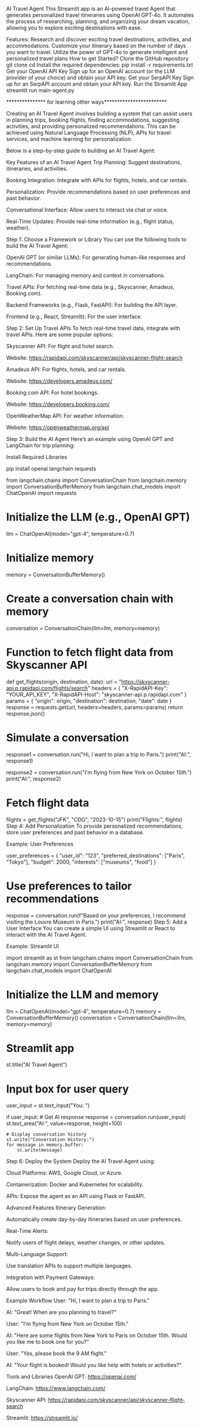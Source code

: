 AI Travel Agent
This Streamlit app is an AI-powered travel Agent that generates personalized travel itineraries using OpenAI GPT-4o. It automates the process of researching, planning, and organizing your dream vacation, allowing you to explore exciting destinations with ease.

Features: Research and discover exciting travel destinations, activities, and accommodations. Customize your itinerary based on the number of days you want to travel. Utilize the power of GPT-4o to generate intelligent and personalized travel plans
How to get Started?
Clone the GitHub repository
git clone
cd 
Install the required dependencies:
pip install -r requirements.txt
Get your OpenAI API Key
Sign up for an OpenAI account (or the LLM provider of your choice) and obtain your API key.
Get your SerpAPI Key
Sign up for an SerpAPI account and obtain your API key.
Run the Streamlit App
streamlit run main-agent.py


*************** for learning other ways************************

Creating an AI Travel Agent involves building a system that can assist users in planning trips, booking flights, finding accommodations, suggesting activities, and providing personalized recommendations. This can be achieved using Natural Language Processing (NLP), APIs for travel services, and machine learning for personalization.

Below is a step-by-step guide to building an AI Travel Agent:

Key Features of an AI Travel Agent
Trip Planning: Suggest destinations, itineraries, and activities.

Booking Integration: Integrate with APIs for flights, hotels, and car rentals.

Personalization: Provide recommendations based on user preferences and past behavior.

Conversational Interface: Allow users to interact via chat or voice.

Real-Time Updates: Provide real-time information (e.g., flight status, weather).

Step 1: Choose a Framework or Library
You can use the following tools to build the AI Travel Agent:

OpenAI GPT (or similar LLMs): For generating human-like responses and recommendations.

LangChain: For managing memory and context in conversations.

Travel APIs: For fetching real-time data (e.g., Skyscanner, Amadeus, Booking.com).

Backend Frameworks (e.g., Flask, FastAPI): For building the API layer.

Frontend (e.g., React, Streamlit): For the user interface.

Step 2: Set Up Travel APIs
To fetch real-time travel data, integrate with travel APIs. Here are some popular options:

Skyscanner API: For flight and hotel search.

Website: https://rapidapi.com/skyscanner/api/skyscanner-flight-search

Amadeus API: For flights, hotels, and car rentals.

Website: https://developers.amadeus.com/

Booking.com API: For hotel bookings.

Website: https://developers.booking.com/

OpenWeatherMap API: For weather information.

Website: https://openweathermap.org/api

Step 3: Build the AI Agent
Here’s an example using OpenAI GPT and LangChain for trip planning:

Install Required Libraries


pip install openai langchain requests



from langchain.chains import ConversationChain
from langchain.memory import ConversationBufferMemory
from langchain.chat_models import ChatOpenAI
import requests

# Initialize the LLM (e.g., OpenAI GPT)
llm = ChatOpenAI(model="gpt-4", temperature=0.7)

# Initialize memory
memory = ConversationBufferMemory()

# Create a conversation chain with memory
conversation = ConversationChain(llm=llm, memory=memory)

# Function to fetch flight data from Skyscanner API
def get_flights(origin, destination, date):
    url = "https://skyscanner-api.p.rapidapi.com/flights/search"
    headers = {
        "X-RapidAPI-Key": "YOUR_API_KEY",
        "X-RapidAPI-Host": "skyscanner-api.p.rapidapi.com"
    }
    params = {
        "origin": origin,
        "destination": destination,
        "date": date
    }
    response = requests.get(url, headers=headers, params=params)
    return response.json()

# Simulate a conversation
response1 = conversation.run("Hi, I want to plan a trip to Paris.")
print("AI:", response1)

response2 = conversation.run("I'm flying from New York on October 15th.")
print("AI:", response2)

# Fetch flight data
flights = get_flights("JFK", "CDG", "2023-10-15")
print("Flights:", flights)
Step 4: Add Personalization
To provide personalized recommendations, store user preferences and past behavior in a database.

Example: User Preferences


user_preferences = {
    "user_id": "123",
    "preferred_destinations": ["Paris", "Tokyo"],
    "budget": 2000,
    "interests": ["museums", "food"]
}

# Use preferences to tailor recommendations
response = conversation.run(f"Based on your preferences, I recommend visiting the Louvre Museum in Paris.")
print("AI:", response)
Step 5: Add a User Interface
You can create a simple UI using Streamlit or React to interact with the AI Travel Agent.

Example: Streamlit UI


import streamlit as st
from langchain.chains import ConversationChain
from langchain.memory import ConversationBufferMemory
from langchain.chat_models import ChatOpenAI

# Initialize the LLM and memory
llm = ChatOpenAI(model="gpt-4", temperature=0.7)
memory = ConversationBufferMemory()
conversation = ConversationChain(llm=llm, memory=memory)

# Streamlit app
st.title("AI Travel Agent")

# Input box for user query
user_input = st.text_input("You: ")

if user_input:
    # Get AI response
    response = conversation.run(user_input)
    st.text_area("AI:", value=response, height=100)

    # Display conversation history
    st.write("Conversation History:")
    for message in memory.buffer:
        st.write(message)
Step 6: Deploy the System
Deploy the AI Travel Agent using:

Cloud Platforms: AWS, Google Cloud, or Azure.

Containerization: Docker and Kubernetes for scalability.

APIs: Expose the agent as an API using Flask or FastAPI.

Advanced Features
Itinerary Generation:

Automatically create day-by-day itineraries based on user preferences.

Real-Time Alerts:

Notify users of flight delays, weather changes, or other updates.

Multi-Language Support:

Use translation APIs to support multiple languages.

Integration with Payment Gateways:

Allow users to book and pay for trips directly through the app.

Example Workflow
User: "Hi, I want to plan a trip to Paris."

AI: "Great! When are you planning to travel?"

User: "I'm flying from New York on October 15th."

AI: "Here are some flights from New York to Paris on October 15th. Would you like me to book one for you?"

User: "Yes, please book the 9 AM flight."

AI: "Your flight is booked! Would you like help with hotels or activities?"

Tools and Libraries
OpenAI GPT: https://openai.com/

LangChain: https://www.langchain.com/

Skyscanner API: https://rapidapi.com/skyscanner/api/skyscanner-flight-search

Streamlit: https://streamlit.io/

